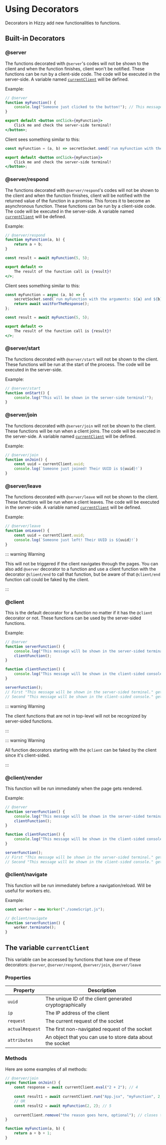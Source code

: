 # Using Decorators

Decorators in Hizzy add new functionalities to functions.

## Built-in Decorators

### @server

The functions decorated with `@server`'s codes will not be shown to the client and when the function finishes, client
won't be notified. These functions can be run by a client-side code. The code will be executed in the server-side. A
variable named [`currentClient`](#the-variable-currentclient) will be defined.

Example:

```jsx {1}
// @server
function myFunction() {
    console.log("Someone just clicked to the button!"); // This message will be shown in the server-sided terminal
}

export default <button onClick={myFunction}>
    Click me and check the server-side terminal!
</button>;
```

Client sees something similar to this:

```jsx
const myFunction = (a, b) => secretSocket.send(`run myFunction with the arguments: ${a} and ${b}`);

export default <button onClick={myFunction}>
    Click me and check the server-side terminal!
</button>;
```

### @server/respond

The functions decorated with `@server/respond`'s codes will not be shown to the client and when the function finishes,
client will be notified with the returned value of the function in a promise. This forces it to become an asynchronous
function. These functions can be run by a client-side code. The code will be executed in the server-side. A variable
named [`currentClient`](#the-variable-currentclient) will be defined.

Example:

```jsx {1}
// @server/respond
function myFunction(a, b) {
    return a + b;
}

const result = await myFunction(5, 5);

export default <>
    The result of the function call is {result}!
</>;
```

Client sees something similar to this:

```jsx
const myFunction = async (a, b) => {
    secretSocket.send(`run myFunction with the arguments: ${a} and ${b}`);
    return await waitForTheResponse();
};

const result = await myFunction(5, 5);

export default <>
    The result of the function call is {result}!
</>;
```

### @server/start

The functions decorated with `@server/start` will not be shown to the client. These functions will be run at the start
of the process. The code will be executed in the server-side.

Example:

```jsx {1}
// @server/start
function onStart() {
    console.log("This will be shown in the server-side terminal!");
}
```

### @server/join

The functions decorated with `@server/join` will not be shown to the client. These functions will be run when a client
joins. The code will be executed in the server-side. A variable named [`currentClient`](#the-variable-currentclient)
will be defined.

Example:

```jsx {1}
// @server/join
function onJoin() {
    const uuid = currentClient.uuid;
    console.log(`Someone just joined! Their UUID is ${uuid}!`)
}
```

### @server/leave

The functions decorated with `@server/leave` will not be shown to the client. These functions will be run when a client
leaves. The code will be executed in the server-side. A variable named [`currentClient`](#the-variable-currentclient)
will be defined.

Example:

```jsx {1}
// @server/leave
function onLeave() {
    const uuid = currentClient.uuid;
    console.log(`Someone just left! Their UUID is ${uuid}!`)
}
```

::: warning Warning

This will not be triggered if the client navigates through the pages. You can also add `@server` decorator to a
function and use a client function with the decorator `@client/end` to call that function, but be aware of
that `@client/end` function call could be faked by the client.

:::

### @client

This is the default decorator for a function no matter if it has the `@client` decorator or not. These functions can be
used by the server-sided functions.

Example:

```jsx {1}
// @server
function serverFunction() {
    console.log("This message will be shown in the server-sided terminal.");
    clientFunction();
}

function clientFunction() {
    console.log("This message will be shown in the client-sided console.");
}

serverFunction();
// First "This message will be shown in the server-sided terminal." gets logged on server-side
// Second "This message will be shown in the client-sided console." gets logged on the client-side
```

::: warning Warning

The client functions that are not in top-level will not be recognized by server-sided functions.

:::

::: warning Warning

All function decorators starting with the `@client` can be faked by the client since it's client-sided.

:::

### @client/render

This function will be run immediately when the page gets rendered.

Example:

```jsx {1}
// @server
function serverFunction() {
    console.log("This message will be shown in the server-sided terminal.");
    clientFunction();
}

function clientFunction() {
    console.log("This message will be shown in the client-sided console.");
}

serverFunction();
// First "This message will be shown in the server-sided terminal." gets logged on server-side
// Second "This message will be shown in the client-sided console." gets logged on the client-side
```

### @client/navigate

This function will be run immediately before a navigation/reload. Will be useful for workers etc.

Example:

```jsx {3}
const worker = new Worker("./someScript.js");

// @client/navigate
function serverFunction() {
    worker.terminate();
}
```

## The variable `currentClient`

This variable can be accessed by functions that have one of these
decorators: `@server`, `@server/respond`, `@server/join`, `@server/leave`

### Properties

| Property        | Description                                               |
|-----------------|-----------------------------------------------------------|
| `uuid`          | The unique ID of the client generated cryptographically   |
| `ip`            | The IP address of the client                              |
| `request`       | The current request of the socket                         |
| `actualRequest` | The first non-navigated request of the socket             |
| `attributes`    | An object that you can use to store data about the socket |

### Methods

Here are some examples of all methods:

```js {1}
// @server/join
async function onJoin() {
    const response = await currentClient.eval("2 + 2"); // 4
    
    const result1 = await currentClient.run("App.jsx", "myFunction", 2, 2); // 5
    // OR
    const result2 = await myFunction(2, 2); // 5
    
    currentClient.remove("the reason goes here, optional"); // closes the client
}

function myFunction(a, b) {
    return a + b + 1;
}
```